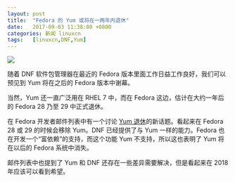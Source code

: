 ```yaml
---
layout: post
title:	"Fedora 的 Yum 或将在一两年内退休"
date:	2017-09-03 11:38:00 +0800 
categories:	新闻 linuxcn 
tags:	[linuxcn,DNF,Yum]
---
```



![](/Asserts/Images//attachment/album/201709/03/114024w0kg9ajhmc04cc16.jpg)


随着 DNF 软件包管理器在最近的 Fedora 版本里面工作日益工作良好，我们可以预见到 Yum 将在之后的 Fedora 版本中谢幕。


当然，Yum 还一直广泛用在 RHEL 7 中，而在 Fedora 这边，估计在大约一年后的 Fedora 28 乃至 29 中正式退休。


在 Fedora 开发者邮件列表中有一个讨论 [Yum 退休](https://lists.fedoraproject.org/archives/list/devel@lists.fedoraproject.org/thread/GF6THFF5FXCNTKHVLVRRFHS46BTDPO5Y/)的新话题。看起来在 Fedora 28 或 29 的时候会移除 Yum。DNF 已经提供了与 Yum 一样的能力。Fedora 也在开发一个“富依赖”的支持，而这个功能 Yum 不支持，所以这也表明了 Yum 将在以后的 Fedora 系统中消失。


邮件列表中也提到了 Yum 和 DNF 还存在一些差异需要解决，但是看起来在 2018 年应该可以看到希望。
